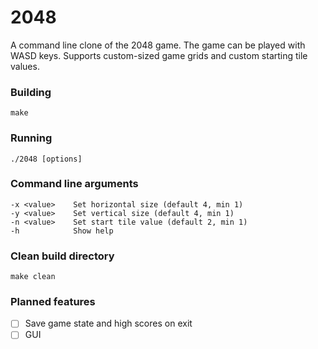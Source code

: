 # 2048

A command line clone of the 2048 game. The game can be played with WASD keys. Supports custom-sized game grids and custom starting tile values.

### Building
```
make
```
### Running 
```
./2048 [options]
```
### Command line arguments
```
-x <value>    Set horizontal size (default 4, min 1)
-y <value>    Set vertical size (default 4, min 1)
-n <value>    Set start tile value (default 2, min 1)
-h            Show help
```
### Clean build directory
```
make clean
```
### Planned features
- [ ] Save game state and high scores on exit
- [ ] GUI
